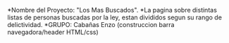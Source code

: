 *Nombre del Proyecto: "Los Mas Buscados".
*La pagina sobre distintas listas de personas buscadas por la ley, estan divididos segun su rango de delictividad.
*GRUPO: Cabañas Enzo (construccion barra navegadora/header HTML/css)
